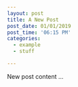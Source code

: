 ```yaml
---
layout: post
title: A New Post
post_date: 01/01/2019
post_time: '06:15 PM'
categories:
  - example
  - stuff

---
```






New post content ...





